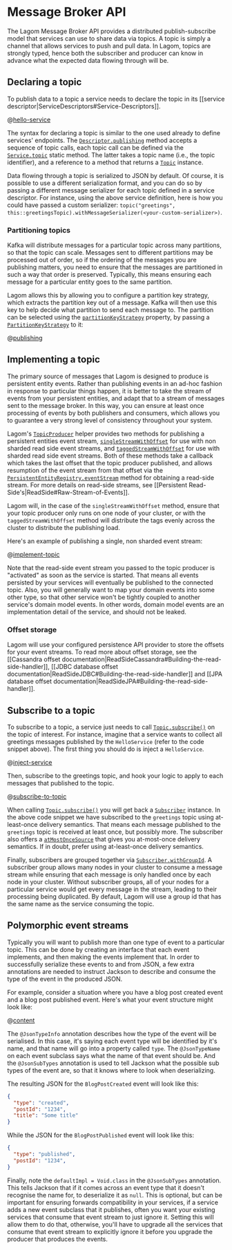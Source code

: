 # Message Broker API

The Lagom Message Broker API provides a distributed publish-subscribe model that services can use to share data via topics. A topic is simply a channel that allows services to push and pull data. In Lagom, topics are strongly typed, hence both the subscriber and producer can know in advance what the expected data flowing through will be.

## Declaring a topic

To publish data to a topic a service needs to declare the topic in its [[service descriptor|ServiceDescriptors#Service-Descriptors]].

@[hello-service](code/docs/javadsl/mb/HelloService.java)

The syntax for declaring a topic is similar to the one used already to define services' endpoints. The [`Descriptor.publishing`](api/index.html?com/lightbend/lagom/javadsl/api/Descriptor.html#publishing-com.lightbend.lagom.javadsl.api.Descriptor.TopicCall...-) method accepts a sequence of topic calls, each topic call can be defined via the [`Service.topic`](api/index.html?com/lightbend/lagom/javadsl/api/Service.html#topic-java.lang.String-java.lang.reflect.Method-) static method. The latter takes a topic name (i.e., the topic identifier), and a reference to a method that returns a [`Topic`](api/index.html?com/lightbend/lagom/javadsl/api/broker/Topic.html) instance.

Data flowing through a topic is serialized to JSON by default. Of course, it is possible to use a different serialization format, and you can do so by passing a different message serializer for each topic defined in a service descriptor. For instance, using the above service definition, here is how you could have passed a custom serializer: `topic("greetings", this::greetingsTopic).withMessageSerializer(<your-custom-serializer>)`.

### Partitioning topics

Kafka will distribute messages for a particular topic across many partitions, so that the topic can scale. Messages sent to different partitions may be processed out of order, so if the ordering of the messages you are publishing matters, you need to ensure that the messages are partitioned in such a way that order is preserved.  Typically, this means ensuring each message for a particular entity goes to the same partition.

Lagom allows this by allowing you to configure a partition key strategy, which extracts the partition key out of a message. Kafka will then use this key to help decide what partition to send each message to. The partition can be selected using the [`partitionKeyStrategy`](api/index.html?com/lightbend/lagom/javadsl/api/broker/kafka/KafkaProperties.html#partitionKeyStrategy--) property, by passing a [`PartitionKeyStrategy`](api/index.html?com/lightbend/lagom/javadsl/api/broker/kafka/PartitionKeyStrategy.html) to it: 

@[publishing](code/docs/javadsl/mb/BlogPostService.java)

## Implementing a topic

The primary source of messages that Lagom is designed to produce is persistent entity events. Rather than publishing events in an ad-hoc fashion in response to particular things happen, it is better to take the stream of events from your persistent entities, and adapt that to a stream of messages sent to the message broker. In this way, you can ensure at least once processing of events by both publishers and consumers, which allows you to guarantee a very strong level of consistency throughout your system.

Lagom's [`TopicProducer`](api/index.html?com/lightbend/lagom/javadsl/broker/TopicProducer.html) helper provides two methods for publishing a persistent entities event stream, [`singleStreamWithOffset`](api/index.html?com/lightbend/lagom/javadsl/broker/TopicProducer.html#singleStreamWithOffset-java.util.function.Function-) for use with non sharded read side event streams, and [`taggedStreamWithOffset`](api/index.html?com/lightbend/lagom/javadsl/broker/TopicProducer.html#taggedStreamWithOffset-org.pcollections.PSequence-java.util.function.BiFunction-) for use with sharded read side event streams.  Both of these methods take a callback which takes the last offset that the topic producer published, and allows resumption of the event stream from that offset via the [`PersistentEntityRegistry.eventStream`](api/index.html?com/lightbend/lagom/javadsl/persistence/PersistentEntityRegistry.html#eventStream-com.lightbend.lagom.javadsl.persistence.AggregateEventTag-com.lightbend.lagom.javadsl.persistence.Offset-) method for obtaining a read-side stream. For more details on read-side streams, see [[Persistent Read-Side's|ReadSide#Raw-Stream-of-Events]].

Lagom will, in the case of the `singleStreamWithOffset` method, ensure that your topic producer only runs on one node of your cluster, or with the `taggedStreamWithOffset` method will distribute the tags evenly across the cluster to distribute the publishing load.

Here's an example of publishing a single, non sharded event stream:

@[implement-topic](code/docs/javadsl/mb/HelloServiceImpl.java)

Note that the read-side event stream you passed to the topic producer is "activated" as soon as the service is started. That means all events persisted by your services will eventually be published to the connected topic. Also, you will generally want to map your domain events into some other type, so that other service won't be tightly coupled to another service's domain model events. In other words, domain model events are an implementation detail of the service, and should not be leaked.

### Offset storage

Lagom will use your configured persistence API provider to store the offsets for your event streams. To read more about offset storage, see the [[Cassandra offset documentation|ReadSideCassandra#Building-the-read-side-handler]], [[JDBC database offset documentation|ReadSideJDBC#Building-the-read-side-handler]] and [[JPA database offset documentation|ReadSideJPA#Building-the-read-side-handler]].

## Subscribe to a topic

To subscribe to a topic, a service just needs to call [`Topic.subscribe()`](api/index.html?com/lightbend/lagom/javadsl/api/broker/Topic.html#subscribe--) on the topic of interest. For instance, imagine that a service wants to collect all greetings messages published by the `HelloService` (refer to the code snippet above). The first thing you should do is inject a `HelloService`.

@[inject-service](code/docs/javadsl/mb/AnotherServiceImpl.java)

Then, subscribe to the greetings topic, and hook your logic to apply to each messages that published to the topic.

@[subscribe-to-topic](code/docs/javadsl/mb/AnotherServiceImpl.java)

When calling [`Topic.subscribe()`](api/index.html?com/lightbend/lagom/javadsl/api/broker/Topic.html#subscribe--) you will get back a [`Subscriber`](api/index.html?com/lightbend/lagom/javadsl/api/broker/Subscriber.html) instance. In the above code snippet we have subscribed to the `greetings` topic using at-least-once delivery semantics. That means each message published to the `greetings` topic is received at least once, but possibly more. The subscriber also offers a [`atMostOnceSource`](api/index.html?com/lightbend/lagom/javadsl/api/broker/Subscriber.html#atMostOnceSource--) that gives you at-most-once delivery semantics. If in doubt, prefer using at-least-once delivery semantics.

Finally, subscribers are grouped together via [`Subscriber.withGroupId`](api/index.html?com/lightbend/lagom/javadsl/api/broker/Subscriber.html#withGroupId-java.lang.String-). A subscriber group allows many nodes in your cluster to consume a message stream while ensuring that each message is only handled once by each node in your cluster.  Without subscriber groups, all of your nodes for a particular service would get every message in the stream, leading to their processing being duplicated.  By default, Lagom will use a group id that has the same name as the service consuming the topic.

## Polymorphic event streams

Typically you will want to publish more than one type of event to a particular topic. This can be done by creating an interface that each event implements, and then making the events implement that. In order to successfully serialize these events to and from JSON, a few extra annotations are needed to instruct Jackson to describe and consume the type of the event in the produced JSON.

For example, consider a situation where you have a blog post created event and a blog post published event. Here's what your event structure might look like:

@[content](code/docs/javadsl/mb/BlogPostEvent.java)

The `@JsonTypeInfo` annotation describes how the type of the event will be serialised. In this case, it's saying each event type will be identified by it's name, and that name will go into a property called `type`. The `@JsonTypeName` on each event subclass says what the name of that event should be. And the `@JsonSubTypes` annotation is used to tell Jackson what the possible sub types of the event are, so that it knows where to look when deserializing.

The resulting JSON for the `BlogPostCreated` event will look like this:

```json
{
  "type": "created",
  "postId": "1234",
  "title": "Some title"
}
```

While the JSON for the `BlogPostPublished` event will look like this:

```json
{
  "type": "published",
  "postId": "1234",
}
```

Finally, note the `defaultImpl = Void.class` in the `@JsonSubTypes` annotation. This tells Jackson that if it comes across an event type that it doesn't recognise the name for, to deserialize it as `null`. This is optional, but can be important for ensuring forwards compatibility in your services, if a service adds a new event subclass that it publishes, often you want your existing services that consume that event stream to just ignore it. Setting this will allow them to do that, otherwise, you'll have to upgrade all the services that consume that event stream to explicitly ignore it before you upgrade the producer that produces the events.
